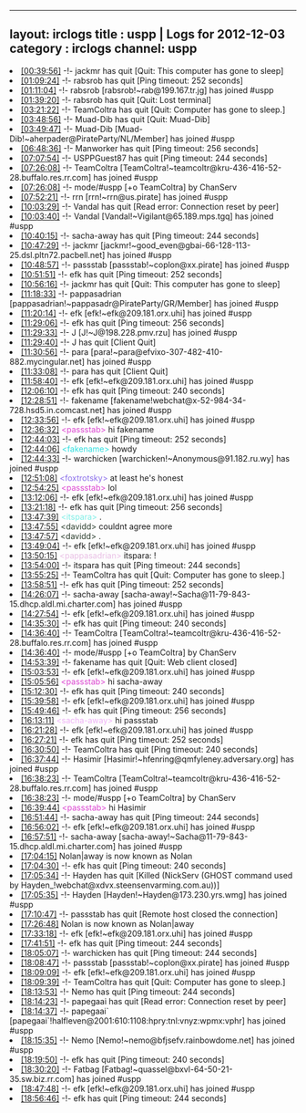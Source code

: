 
---
layout: irclogs
title : uspp | Logs for 2012-12-03
category : irclogs
channel: uspp
---
<li class="logitem"><a href="#00:39:56" name="00:39:56" class="time">[00:39:56]</a> -!- <span class="quit">jackmr</span> has quit [Quit: This computer has gone to sleep] </li>
<li class="logitem"><a href="#01:09:24" name="01:09:24" class="time">[01:09:24]</a> -!- <span class="quit">rabsrob</span> has quit [Ping timeout: 252 seconds] </li>
<li class="logitem"><a href="#01:11:04" name="01:11:04" class="time">[01:11:04]</a> -!- <span class="join">rabsrob</span> [rabsrob!~rab@199.167.tr.jg] has joined #uspp </li>
<li class="logitem"><a href="#01:39:20" name="01:39:20" class="time">[01:39:20]</a> -!- <span class="quit">rabsrob</span> has quit [Quit: Lost terminal] </li>
<li class="logitem"><a href="#03:21:22" name="03:21:22" class="time">[03:21:22]</a> -!- <span class="quit">TeamColtra</span> has quit [Quit: Computer has gone to sleep.] </li>
<li class="logitem"><a href="#03:48:56" name="03:48:56" class="time">[03:48:56]</a> -!- <span class="quit">Muad-Dib</span> has quit [Quit: Muad-Dib] </li>
<li class="logitem"><a href="#03:49:47" name="03:49:47" class="time">[03:49:47]</a> -!- <span class="join">Muad-Dib</span> [Muad-Dib!~aherpader@PirateParty/NL/Member] has joined #uspp </li>
<li class="logitem"><a href="#06:48:36" name="06:48:36" class="time">[06:48:36]</a> -!- <span class="quit">Manworker</span> has quit [Ping timeout: 256 seconds] </li>
<li class="logitem"><a href="#07:07:54" name="07:07:54" class="time">[07:07:54]</a> -!- <span class="quit">USPPGuest87</span> has quit [Ping timeout: 244 seconds] </li>
<li class="logitem"><a href="#07:26:08" name="07:26:08" class="time">[07:26:08]</a> -!- <span class="join">TeamColtra</span> [TeamColtra!~teamcoltr@kru-436-416-52-28.buffalo.res.rr.com] has joined #uspp </li>
<li class="logitem"><a href="#07:26:08" name="07:26:08" class="time">[07:26:08]</a> -!- mode/<span class="mode">#uspp</span> [+o TeamColtra] by ChanServ </li>
<li class="logitem"><a href="#07:52:21" name="07:52:21" class="time">[07:52:21]</a> -!- <span class="join">rrn</span> [rrn!~rrn@us.pirate] has joined #uspp </li>
<li class="logitem"><a href="#10:03:29" name="10:03:29" class="time">[10:03:29]</a> -!- <span class="quit">Vandal</span> has quit [Read error: Connection reset by peer] </li>
<li class="logitem"><a href="#10:03:40" name="10:03:40" class="time">[10:03:40]</a> -!- <span class="join">Vandal</span> [Vandal!~Vigilant@65.189.mps.tgq] has joined #uspp </li>
<li class="logitem"><a href="#10:40:15" name="10:40:15" class="time">[10:40:15]</a> -!- <span class="quit">sacha-away</span> has quit [Ping timeout: 244 seconds] </li>
<li class="logitem"><a href="#10:47:29" name="10:47:29" class="time">[10:47:29]</a> -!- <span class="join">jackmr</span> [jackmr!~good_even@gbai-66-128-113-25.dsl.pltn72.pacbell.net] has joined #uspp </li>
<li class="logitem"><a href="#10:48:57" name="10:48:57" class="time">[10:48:57]</a> -!- <span class="join">passstab</span> [passstab!~coplon@xx.pirate] has joined #uspp </li>
<li class="logitem"><a href="#10:51:51" name="10:51:51" class="time">[10:51:51]</a> -!- <span class="quit">efk</span> has quit [Ping timeout: 252 seconds] </li>
<li class="logitem"><a href="#10:56:16" name="10:56:16" class="time">[10:56:16]</a> -!- <span class="quit">jackmr</span> has quit [Quit: This computer has gone to sleep] </li>
<li class="logitem"><a href="#11:18:33" name="11:18:33" class="time">[11:18:33]</a> -!- <span class="join">pappasadrian</span> [pappasadrian!~pappasadr@PirateParty/GR/Member] has joined #uspp </li>
<li class="logitem"><a href="#11:20:14" name="11:20:14" class="time">[11:20:14]</a> -!- <span class="join">efk</span> [efk!~efk@209.181.orx.uhi] has joined #uspp </li>
<li class="logitem"><a href="#11:29:06" name="11:29:06" class="time">[11:29:06]</a> -!- <span class="quit">efk</span> has quit [Ping timeout: 256 seconds] </li>
<li class="logitem"><a href="#11:29:33" name="11:29:33" class="time">[11:29:33]</a> -!- <span class="join">J</span> [J!~J@198.228.pmv.rzu] has joined #uspp </li>
<li class="logitem"><a href="#11:29:40" name="11:29:40" class="time">[11:29:40]</a> -!- <span class="quit">J</span> has quit [Client Quit] </li>
<li class="logitem"><a href="#11:30:56" name="11:30:56" class="time">[11:30:56]</a> -!- <span class="join">para</span> [para!~para@efvixo-307-482-410-882.mycingular.net] has joined #uspp </li>
<li class="logitem"><a href="#11:33:08" name="11:33:08" class="time">[11:33:08]</a> -!- <span class="quit">para</span> has quit [Client Quit] </li>
<li class="logitem"><a href="#11:58:40" name="11:58:40" class="time">[11:58:40]</a> -!- <span class="join">efk</span> [efk!~efk@209.181.orx.uhi] has joined #uspp </li>
<li class="logitem"><a href="#12:06:10" name="12:06:10" class="time">[12:06:10]</a> -!- <span class="quit">efk</span> has quit [Ping timeout: 240 seconds] </li>
<li class="logitem"><a href="#12:28:51" name="12:28:51" class="time">[12:28:51]</a> -!- <span class="join">fakename</span> [fakename!webchat@x-52-984-34-728.hsd5.in.comcast.net] has joined #uspp </li>
<li class="logitem"><a href="#12:33:56" name="12:33:56" class="time">[12:33:56]</a> -!- <span class="join">efk</span> [efk!~efk@209.181.orx.uhi] has joined #uspp </li>
<li class="logitem"><a href="#12:36:32" name="12:36:32" class="time">[12:36:32]</a> <span class="person" style="color:#dc45d1">&lt;passstab&gt;</span> hi fakename  </li>
<li class="logitem"><a href="#12:44:03" name="12:44:03" class="time">[12:44:03]</a> -!- <span class="quit">efk</span> has quit [Ping timeout: 252 seconds] </li>
<li class="logitem"><a href="#12:44:06" name="12:44:06" class="time">[12:44:06]</a> <span class="person" style="color:#2fdfdf">&lt;fakename&gt;</span> howdy </li>
<li class="logitem"><a href="#12:44:33" name="12:44:33" class="time">[12:44:33]</a> -!- <span class="join">warchicken</span> [warchicken!~Anonymous@91.182.ru.wy] has joined #uspp </li>
<li class="logitem"><a href="#12:51:08" name="12:51:08" class="time">[12:51:08]</a> <span class="person" style="color:#8b6feb">&lt;foxtrotsky&gt;</span> at least he's honest </li>
<li class="logitem"><a href="#12:54:25" name="12:54:25" class="time">[12:54:25]</a> <span class="person" style="color:#dc45d1">&lt;passstab&gt;</span> lol </li>
<li class="logitem"><a href="#13:12:06" name="13:12:06" class="time">[13:12:06]</a> -!- <span class="join">efk</span> [efk!~efk@209.181.orx.uhi] has joined #uspp </li>
<li class="logitem"><a href="#13:21:18" name="13:21:18" class="time">[13:21:18]</a> -!- <span class="quit">efk</span> has quit [Ping timeout: 256 seconds] </li>
<li class="logitem"><a href="#13:47:39" name="13:47:39" class="time">[13:47:39]</a> <span class="person" style="color:#7deee6">&lt;itspara&gt;</span> . </li>
<li class="logitem"><a href="#13:47:55" name="13:47:55" class="time">[13:47:55]</a> <span class="person" style="color:#2d3f2f">&lt;davidd&gt;</span> couldnt agree more </li>
<li class="logitem"><a href="#13:47:57" name="13:47:57" class="time">[13:47:57]</a> <span class="person" style="color:#2d3f2f">&lt;davidd&gt;</span> . </li>
<li class="logitem"><a href="#13:49:04" name="13:49:04" class="time">[13:49:04]</a> -!- <span class="join">efk</span> [efk!~efk@209.181.orx.uhi] has joined #uspp </li>
<li class="logitem"><a href="#13:50:15" name="13:50:15" class="time">[13:50:15]</a> <span class="person" style="color:#e9bee5">&lt;pappasadrian&gt;</span> itspara: ! </li>
<li class="logitem"><a href="#13:54:00" name="13:54:00" class="time">[13:54:00]</a> -!- <span class="quit">itspara</span> has quit [Ping timeout: 244 seconds] </li>
<li class="logitem"><a href="#13:55:25" name="13:55:25" class="time">[13:55:25]</a> -!- <span class="quit">TeamColtra</span> has quit [Quit: Computer has gone to sleep.] </li>
<li class="logitem"><a href="#13:58:51" name="13:58:51" class="time">[13:58:51]</a> -!- <span class="quit">efk</span> has quit [Ping timeout: 252 seconds] </li>
<li class="logitem"><a href="#14:26:07" name="14:26:07" class="time">[14:26:07]</a> -!- <span class="join">sacha-away</span> [sacha-away!~Sacha@11-79-843-15.dhcp.aldl.mi.charter.com] has joined #uspp </li>
<li class="logitem"><a href="#14:27:54" name="14:27:54" class="time">[14:27:54]</a> -!- <span class="join">efk</span> [efk!~efk@209.181.orx.uhi] has joined #uspp </li>
<li class="logitem"><a href="#14:35:30" name="14:35:30" class="time">[14:35:30]</a> -!- <span class="quit">efk</span> has quit [Ping timeout: 240 seconds] </li>
<li class="logitem"><a href="#14:36:40" name="14:36:40" class="time">[14:36:40]</a> -!- <span class="join">TeamColtra</span> [TeamColtra!~teamcoltr@kru-436-416-52-28.buffalo.res.rr.com] has joined #uspp </li>
<li class="logitem"><a href="#14:36:40" name="14:36:40" class="time">[14:36:40]</a> -!- mode/<span class="mode">#uspp</span> [+o TeamColtra] by ChanServ </li>
<li class="logitem"><a href="#14:53:39" name="14:53:39" class="time">[14:53:39]</a> -!- <span class="quit">fakename</span> has quit [Quit: Web client closed] </li>
<li class="logitem"><a href="#15:03:53" name="15:03:53" class="time">[15:03:53]</a> -!- <span class="join">efk</span> [efk!~efk@209.181.orx.uhi] has joined #uspp </li>
<li class="logitem"><a href="#15:05:56" name="15:05:56" class="time">[15:05:56]</a> <span class="person" style="color:#dc45d1">&lt;passstab&gt;</span> hi sacha-away  </li>
<li class="logitem"><a href="#15:12:30" name="15:12:30" class="time">[15:12:30]</a> -!- <span class="quit">efk</span> has quit [Ping timeout: 240 seconds] </li>
<li class="logitem"><a href="#15:39:58" name="15:39:58" class="time">[15:39:58]</a> -!- <span class="join">efk</span> [efk!~efk@209.181.orx.uhi] has joined #uspp </li>
<li class="logitem"><a href="#15:49:46" name="15:49:46" class="time">[15:49:46]</a> -!- <span class="quit">efk</span> has quit [Ping timeout: 256 seconds] </li>
<li class="logitem"><a href="#16:13:11" name="16:13:11" class="time">[16:13:11]</a> <span class="person" style="color:#efb2f7">&lt;sacha-away&gt;</span> hi passstab </li>
<li class="logitem"><a href="#16:21:28" name="16:21:28" class="time">[16:21:28]</a> -!- <span class="join">efk</span> [efk!~efk@209.181.orx.uhi] has joined #uspp </li>
<li class="logitem"><a href="#16:27:21" name="16:27:21" class="time">[16:27:21]</a> -!- <span class="quit">efk</span> has quit [Ping timeout: 252 seconds] </li>
<li class="logitem"><a href="#16:30:50" name="16:30:50" class="time">[16:30:50]</a> -!- <span class="quit">TeamColtra</span> has quit [Ping timeout: 240 seconds] </li>
<li class="logitem"><a href="#16:37:44" name="16:37:44" class="time">[16:37:44]</a> -!- <span class="join">Hasimir</span> [Hasimir!~hfenring@qmfyleney.adversary.org] has joined #uspp </li>
<li class="logitem"><a href="#16:38:23" name="16:38:23" class="time">[16:38:23]</a> -!- <span class="join">TeamColtra</span> [TeamColtra!~teamcoltr@kru-436-416-52-28.buffalo.res.rr.com] has joined #uspp </li>
<li class="logitem"><a href="#16:38:23" name="16:38:23" class="time">[16:38:23]</a> -!- mode/<span class="mode">#uspp</span> [+o TeamColtra] by ChanServ </li>
<li class="logitem"><a href="#16:39:44" name="16:39:44" class="time">[16:39:44]</a> <span class="person" style="color:#dc45d1">&lt;passstab&gt;</span> hi Hasimir  </li>
<li class="logitem"><a href="#16:51:44" name="16:51:44" class="time">[16:51:44]</a> -!- <span class="quit">sacha-away</span> has quit [Ping timeout: 244 seconds] </li>
<li class="logitem"><a href="#16:56:02" name="16:56:02" class="time">[16:56:02]</a> -!- <span class="join">efk</span> [efk!~efk@209.181.orx.uhi] has joined #uspp </li>
<li class="logitem"><a href="#16:57:51" name="16:57:51" class="time">[16:57:51]</a> -!- <span class="join">sacha-away</span> [sacha-away!~Sacha@11-79-843-15.dhcp.aldl.mi.charter.com] has joined #uspp </li>
<li class="logitem"><a href="#17:04:15" name="17:04:15" class="time">[17:04:15]</a> <span class="nick">Nolan|away</span> is now known as <span class="nick">Nolan</span> </li>
<li class="logitem"><a href="#17:04:30" name="17:04:30" class="time">[17:04:30]</a> -!- <span class="quit">efk</span> has quit [Ping timeout: 240 seconds] </li>
<li class="logitem"><a href="#17:05:34" name="17:05:34" class="time">[17:05:34]</a> -!- <span class="quit">Hayden</span> has quit [Killed (NickServ (GHOST command used by Hayden_!webchat@xdvx.steensenvarming.com.au))] </li>
<li class="logitem"><a href="#17:05:35" name="17:05:35" class="time">[17:05:35]</a> -!- <span class="join">Hayden</span> [Hayden!~Hayden@173.230.yrs.wmg] has joined #uspp </li>
<li class="logitem"><a href="#17:10:47" name="17:10:47" class="time">[17:10:47]</a> -!- <span class="quit">passstab</span> has quit [Remote host closed the connection] </li>
<li class="logitem"><a href="#17:26:48" name="17:26:48" class="time">[17:26:48]</a> <span class="nick">Nolan</span> is now known as <span class="nick">Nolan|away</span> </li>
<li class="logitem"><a href="#17:33:18" name="17:33:18" class="time">[17:33:18]</a> -!- <span class="join">efk</span> [efk!~efk@209.181.orx.uhi] has joined #uspp </li>
<li class="logitem"><a href="#17:41:51" name="17:41:51" class="time">[17:41:51]</a> -!- <span class="quit">efk</span> has quit [Ping timeout: 244 seconds] </li>
<li class="logitem"><a href="#18:05:07" name="18:05:07" class="time">[18:05:07]</a> -!- <span class="quit">warchicken</span> has quit [Ping timeout: 244 seconds] </li>
<li class="logitem"><a href="#18:08:47" name="18:08:47" class="time">[18:08:47]</a> -!- <span class="join">passstab</span> [passstab!~coplon@xx.pirate] has joined #uspp </li>
<li class="logitem"><a href="#18:09:09" name="18:09:09" class="time">[18:09:09]</a> -!- <span class="join">efk</span> [efk!~efk@209.181.orx.uhi] has joined #uspp </li>
<li class="logitem"><a href="#18:09:39" name="18:09:39" class="time">[18:09:39]</a> -!- <span class="quit">TeamColtra</span> has quit [Quit: Computer has gone to sleep.] </li>
<li class="logitem"><a href="#18:13:53" name="18:13:53" class="time">[18:13:53]</a> -!- <span class="quit">Nemo</span> has quit [Ping timeout: 244 seconds] </li>
<li class="logitem"><a href="#18:14:23" name="18:14:23" class="time">[18:14:23]</a> -!- <span class="quit">papegaai</span> has quit [Read error: Connection reset by peer] </li>
<li class="logitem"><a href="#18:14:37" name="18:14:37" class="time">[18:14:37]</a> -!- <span class="join">papegaai`</span> [papegaai`!halfleven@2001:610:1108:hpry:tnl:vnyz:wpmx:vphr] has joined #uspp </li>
<li class="logitem"><a href="#18:15:35" name="18:15:35" class="time">[18:15:35]</a> -!- <span class="join">Nemo</span> [Nemo!~nemo@bfjsefv.rainbowdome.net] has joined #uspp </li>
<li class="logitem"><a href="#18:19:50" name="18:19:50" class="time">[18:19:50]</a> -!- <span class="quit">efk</span> has quit [Ping timeout: 240 seconds] </li>
<li class="logitem"><a href="#18:30:20" name="18:30:20" class="time">[18:30:20]</a> -!- <span class="join">Fatbag</span> [Fatbag!~quassel@bxvl-64-50-21-35.sw.biz.rr.com] has joined #uspp </li>
<li class="logitem"><a href="#18:47:48" name="18:47:48" class="time">[18:47:48]</a> -!- <span class="join">efk</span> [efk!~efk@209.181.orx.uhi] has joined #uspp </li>
<li class="logitem"><a href="#18:56:46" name="18:56:46" class="time">[18:56:46]</a> -!- <span class="quit">efk</span> has quit [Ping timeout: 244 seconds] </li>


